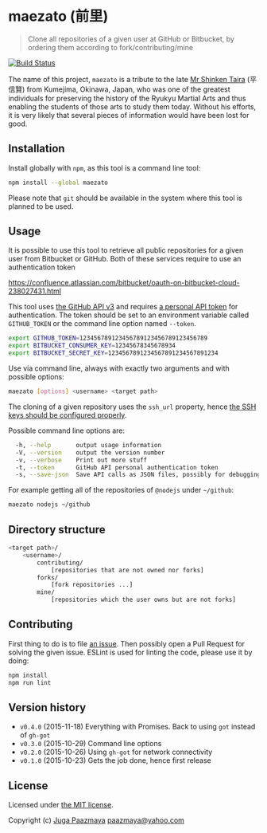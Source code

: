 # maezato (前里)

> Clone all repositories of a given user at GitHub or Bitbucket,
> by ordering them according to fork/contributing/mine

[![Build Status](https://travis-ci.org/paazmaya/maezato.svg?branch=master)](https://travis-ci.org/paazmaya/maezato)

The name of this project, `maezato` is a tribute to the late [Mr Shinken Taira](https://en.wikipedia.org/wiki/Taira_Shinken) (平 信賢)
from Kumejima, Okinawa, Japan, who was one of the greatest individuals for preserving
the history of the Ryukyu Martial Arts and thus enabling the students of those arts
to study them today. Without his efforts, it is very likely that several pieces of information
would have been lost for good.

## Installation

Install globally with `npm`, as this tool is a command line tool:

```sh
npm install --global maezato
```

Please note that `git` should be available in the system where this tool is planned to be used.

## Usage

It is possible to use this tool to retrieve all public repositories for a given
user from Bitbucket or GitHub.
Both of these services require to use an authentication token

https://confluence.atlassian.com/bitbucket/oauth-on-bitbucket-cloud-238027431.html

This tool uses [the GitHub API v3](https://developer.github.com/v3/)
and requires [a personal API token](https://github.com/blog/1509-personal-api-tokens)
for authentication.
The token should be set to an environment variable called `GITHUB_TOKEN` or the command line
option named `--token`.

```sh
export GITHUB_TOKEN=123456789123456789123456789123456789
export BITBUCKET_CONSUMER_KEY=12345678345678934
export BITBUCKET_SECRET_KEY=1234567891234567891234567891234
```

Use via command line, always with exactly two arguments and with possible options:

```sh
maezato [options] <username> <target path>
```

The cloning of a given repository uses the `ssh_url` property, hence
[the SSH keys should be configured properly](https://help.github.com/articles/generating-ssh-keys/).

Possible command line options are:

```sh
  -h, --help       output usage information
  -V, --version    output the version number
  -v, --verbose    Print out more stuff
  -t, --token      GitHub API personal authentication token
  -s, --save-json  Save API calls as JSON files, possibly for debugging
```

For example getting all of the repositories of `@nodejs` under `~/github`:

```sh
maezato nodejs ~/github
```

## Directory structure

```sh
<target path>/
    <username>/
        contributing/
            [repositories that are not owned nor forks]
        forks/
            [fork repositories ...]
        mine/
            [repositories which the user owns but are not forks]
```

## Contributing

First thing to do is to file [an issue](https://github.com/paazmaya/maezato/issues).
Then possibly open a Pull Request for solving the given issue.
ESLint is used for linting the code, please use it by doing:

```sh
npm install
npm run lint
```

## Version history

* `v0.4.0` (2015-11-18) Everything with Promises. Back to using `got` instead of `gh-got`
* `v0.3.0` (2015-10-29) Command line options
* `v0.2.0` (2015-10-26) Using `gh-got` for network connectivity
* `v0.1.0` (2015-10-23) Gets the job done, hence first release

## License

Licensed under [the MIT license](LICENSE).

Copyright (c) [Juga Paazmaya](http://paazmaya.fi) <paazmaya@yahoo.com>

